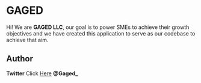 # GAGED

Hi! We are **GAGED LLC**, our goal is to power SMEs to achieve their growth objectives and we have created this application to serve as our codebase to achieve that aim.


## Author

**Twitter** Click [Here](https://twitter.com/Gaged_) **@Gaged\_**
